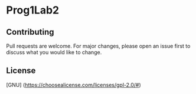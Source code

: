 # Prog1Lab2

## Contributing 
Pull requests are welcome. For major changes, please open an issue first to discuss what you would like to change.

## License
[GNU] (https://choosealicense.com/licenses/gpl-2.0/#)
